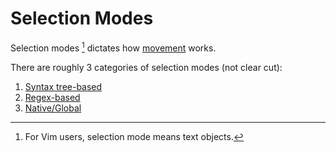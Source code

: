 # Selection Modes

Selection modes [^1] dictates how [movement](../movements.md) works.

There are roughly 3 categories of selection modes (not clear cut):

1. [Syntax tree-based](./syntax-tree-based.md)
2. [Regex-based](./regex-based.md)
3. [Native/Global](./native-global.md)

[^1]: For Vim users, selection mode means text objects.
